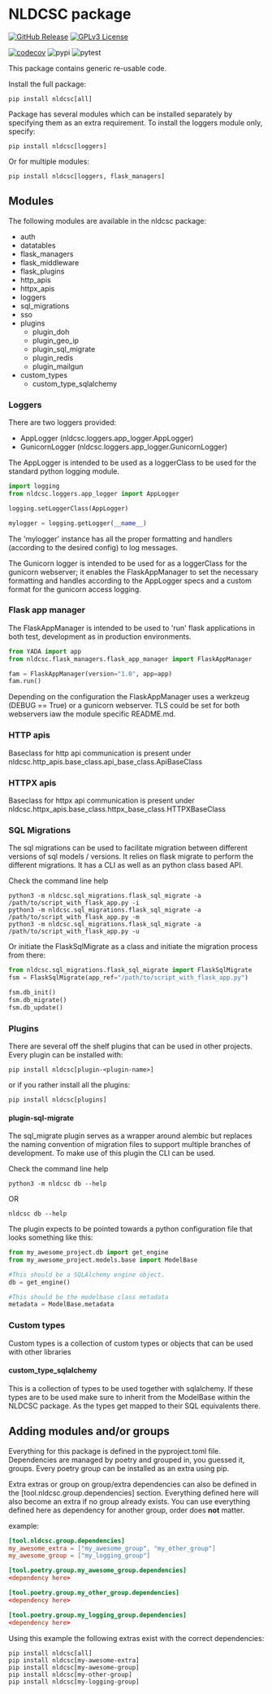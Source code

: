 # NLDCSC package

[![GitHub Release](https://img.shields.io/github/release/NLDCSC/nldcsc.svg?style=flat)]()
[![GPLv3 License](https://img.shields.io/badge/License-GPL%20v3-yellow.svg)](https://opensource.org/licenses/)

[![codecov](https://codecov.io/gh/NLDCSC/nldcsc/graph/badge.svg?token=QSHW4B6ADR)](https://codecov.io/gh/NLDCSC/nldcsc)
![pypi](https://github.com/NLDCSC/nldcsc/actions/workflows/package_to_pypi.yaml/badge.svg)
![pytest](https://github.com/NLDCSC/nldcsc/actions/workflows/tox_tests.yaml/badge.svg)

This package contains generic re-usable code.

Install the full package:

```
pip install nldcsc[all]
```

Package has several modules which can be installed separately by specifying them 
as an extra requirement. To install the loggers module only, specify:

```
pip install nldcsc[loggers]
```
Or for multiple modules:
```
pip install nldcsc[loggers, flask_managers]
```

## Modules

The following modules are available in the nldcsc package:

* auth
* datatables
* flask_managers
* flask_middleware
* flask_plugins
* http_apis
* httpx_apis
* loggers
* sql_migrations
* sso
* plugins
    - plugin_doh
    - plugin_geo_ip
    - plugin_sql_migrate
    - plugin_redis
    - plugin_mailgun
* custom_types
    - custom_type_sqlalchemy

### Loggers

There are two loggers provided:
* AppLogger (nldcsc.loggers.app_logger.AppLogger)
* GunicornLogger (nldcsc.loggers.app_logger.GunicornLogger)

The AppLogger is intended to be used as a loggerClass to be used for the 
standard python logging module.

```python
import logging
from nldcsc.loggers.app_logger import AppLogger

logging.setLoggerClass(AppLogger)

mylogger = logging.getLogger(__name__)
```
The 'mylogger' instance has all the proper formatting and handlers 
(according to the desired config) to log messages.

The Gunicorn logger is intended to be used for as a loggerClass for the 
gunicorn webserver; it enables the FlaskAppManager to set the necessary 
formatting and handles according to the AppLogger specs and a custom format
for the gunicorn access logging.

### Flask app manager

The FlaskAppManager is intended to be used to 'run' flask applications in 
both test, development as in production environments. 

```python
from YADA import app
from nldcsc.flask_managers.flask_app_manager import FlaskAppManager

fam = FlaskAppManager(version="1.0", app=app)
fam.run()
```
Depending on the configuration the FlaskAppManager uses a werkzeug (DEBUG == True)
or a gunicorn webserver. TLS could be set for both webservers iaw the module specific
README.md.

### HTTP apis

Baseclass for http api communication is present under 
nldcsc.http_apis.base_class.api_base_class.ApiBaseClass

### HTTPX apis

Baseclass for httpx api communication is present under 
nldcsc.httpx_apis.base_class.httpx_base_class.HTTPXBaseClass

### SQL Migrations

The sql migrations can be used to facilitate migration between different
versions of sql models / versions. It relies on flask migrate to perform
the different migrations. It has a CLI as well as an python class based API.

Check the command line help
```
python3 -m nldcsc.sql_migrations.flask_sql_migrate -a /path/to/script_with_flask_app.py -i
python3 -m nldcsc.sql_migrations.flask_sql_migrate -a /path/to/script_with_flask_app.py -m
python3 -m nldcsc.sql_migrations.flask_sql_migrate -a /path/to/script_with_flask_app.py -u
```

Or initiate the FlaskSqlMigrate as a class and initiate the migration 
process from there: 
```python
from nldcsc.sql_migrations.flask_sql_migrate import FlaskSqlMigrate
fsm = FlaskSqlMigrate(app_ref="/path/to/script_with_flask_app.py")

fsm.db_init()
fsm.db_migrate()
fsm.db_update()
```

### Plugins

There are several off the shelf plugins that can be used in other projects. Every plugin can be installed with:
```
pip install nldcsc[plugin-<plugin-name>]
```
or if you rather install all the plugins:
```
pip install nldcsc[plugins]
```

#### plugin-sql-migrate

The sql_migrate plugin serves as a wrapper around alembic but replaces the naming convention of migration files to support multiple branches of development. To make use of this plugin the CLI can be used.

Check the command line help
```
python3 -m nldcsc db --help
```
OR
```
nldcsc db --help
```

The plugin expects to be pointed towards a python configuration file that looks something like this:
```python
from my_awesome_project.db import get_engine
from my_awesome_project.models.base import ModelBase

#This should be a SQLAlchemy engine object.
db = get_engine()

#This should be the modelbase class metadata
metadata = ModelBase.metadata
```

### Custom types

Custom types is a collection of custom types or objects that can be used with other libraries

#### custom_type_sqlalchemy

This is a collection of types to be used together with sqlalchemy. If these types are to be used make sure to inherit from the ModelBase within the NLDCSC package. As the types get mapped to their SQL equivalents there.

## Adding modules and/or groups

Everything for this package is defined in the pyproject.toml file. Dependencies are managed by poetry and grouped in, you guessed it, groups. Every poetry group can be installed as an extra using pip. 

Extra extras or group on group/extra dependencies can also be defined in the [tool.nldcsc.group.dependencies] section. Everything defined here will also become an extra if no group already exists. You can use everything defined here as dependency for another group, order does **not** matter.

example:
```toml
[tool.nldcsc.group.dependencies]
my_awesome_extra = ["my_awesome_group", "my_other_group"]
my_awesome_group = ["my_logging_group"]

[tool.poetry.group.my_awesome_group.dependencies]
<dependency here>

[tool.poetry.group.my_other_group.dependencies]
<dependency here>

[tool.poetry.group.my_logging_group.dependencies]
<dependency here>
```

Using this example the following extras exist with the correct dependencies:
```
pip install nldcsc[all]
pip install nldcsc[my-awesome-extra]
pip install nldcsc[my-awesome-group]
pip install nldcsc[my-other-group]
pip install nldcsc[my-logging-group]
```
